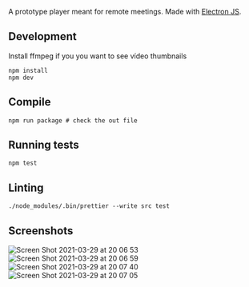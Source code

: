 A prototype player meant for remote meetings. Made with [Electron JS](https://www.electronjs.org/).

## Development

Install ffmpeg if you you want to see vídeo thumbnails

```
npm install
npm dev
```

## Compile

```
npm run package # check the out file
```

## Running tests

```
npm test
```

## Linting

```
./node_modules/.bin/prettier --write src test
```

## Screenshots

![Screen Shot 2021-03-29 at 20 06 53](https://user-images.githubusercontent.com/226834/112910802-8ab76380-90ca-11eb-9ccb-f3c16d46b45e.png)
![Screen Shot 2021-03-29 at 20 06 59](https://user-images.githubusercontent.com/226834/112910815-8f7c1780-90ca-11eb-976f-1c4d4906d6ce.png)
![Screen Shot 2021-03-29 at 20 07 40](https://user-images.githubusercontent.com/226834/112910810-8db25400-90ca-11eb-803d-c77c8007fc2e.png)
![Screen Shot 2021-03-29 at 20 07 05](https://user-images.githubusercontent.com/226834/112910814-8ee38100-90ca-11eb-9a8b-c9e8588aafdf.png)
